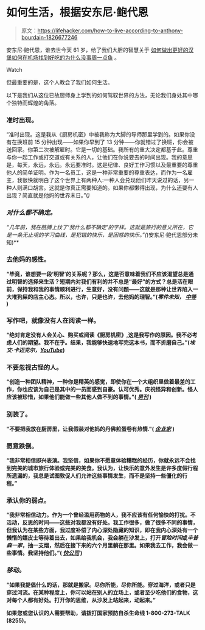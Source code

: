 # 如何生活，根据安东尼·鲍代恩

> 原文：<https://lifehacker.com/how-to-live-according-to-anthony-bourdain-1826677246>

安东尼·鲍代恩，谁去世今天 61 岁，给了我们大胆的智慧关于 [如何做出更好的汉堡](https://lifehacker.com/anthony-bourdains-tips-for-making-a-better-burger-1789705445)[如何在机场找到好吃的](https://lifehacker.com/anthony-bourdains-favorite-airport-foods-1794893484)[为什么没事周一点鱼](https://lifehacker.com/anthony-bourdain-explains-why-its-okay-to-order-fish-on-1788716322) 。

Watch

但最重要的是，这个人教会了我们如何生活。

以下是我们从这位已故厨师身上学到的如何驾驭世界的方法，无论我们身处其中哪个独特而辉煌的角落。

### 准时出现。

“准时出现。这是我从《厨房机密》中被我称为大脚的导师那里学到的。如果你没有在换班前 15 分钟出现——如果你早到了 13 分钟——你就错过了换班，你会被送回家。你第二次被解雇时。它是一切的基础。我所有的重大决定都基于此。尊重与你一起工作或打交道或有关系的人，让他们在你说要去的时间出现。我的意思是，每天，永远，永远。永远要准时。这是纪律、良好工作习惯以及最重要的尊重他人的简单证明。作为一名员工，这是一种非常重要的尊重表达，而作为一名雇主，我很快就明白了这个世界上有两种人:一种人会兑现他们昨天说过的话，另一种人则满口胡言。这就是你真正需要知道的。如果你都懒得出现，为什么还要有人出现？简直就是他妈的世界末日。”([](https://www.mensjournal.com/features/anthony-bourdains-life-advice-20140919/)*)*

### *对什么都不确定。*

*“几年前，我在胳膊上纹了‘我什么都不确定’的字样。这就是旅行的意义所在，它是一条无止境的学习曲线，是犯错的快乐，是困惑的快乐。”([](http://www.cnn.com/TRANSCRIPTS/1605/29/abpu.01.html)*)安东尼·鲍代恩部分未知)**

### **去他妈的感性。**

**“毕竟，谁想要一段‘明智’的关系呢？那么，这是否意味着我们不应该渴望总是通过明智的选择来生活？短期内对我们有利的并不总是“最好”的方式？总是活在眼前，保持我和我的事情顺利进行，生意好，没有问题——这就是那种让世界陷入一大堆狗屎的店主心态。所以，也许，只是也许，去他妈的理智。”(*零件未知，* [*中等*](https://medium.com/parts-unknown/the-right-thing-af88aff2aa08) )**

### **写作吧，就像没有人在阅读一样。**

**“绝对肯定没有人会关心、购买或阅读《厨房机密》,这是我写作的原因。我不必考虑人们的期望。我不在乎。结果，我能够快速地写完这本书，而不折磨自己。”(*埃文·卡迈克尔，*[*YouTube*](https://www.youtube.com/watch?v=syzImZeMnRg))**

### **不要忽视古怪的人。**

**“创造一种团队精神，一种你是精英的感觉，即使你在一个大组织里做着最差的工作，你也应该为自己是其中的一员而感到自豪。认可优秀。庆祝怪异和创新。怪人应该被珍惜，如果他们能做一些其他人做不到的事情。”( [*男刊*](https://www.mensjournal.com/features/anthony-bourdains-life-advice-20140919/) )**

### **别装了。**

**"不要把我放在厨房里，让我假装对他妈的丹佛煎蛋卷有热情."( [*企业家*](https://www.entrepreneur.com/article/272743) )**

### **愿意跌倒。**

**“我非常相信即兴表演。我坚信，如果你不愿意体验糟糕的经历，你就永远不会找到完美的城市旅行体验或完美的美食。我认为，让快乐的意外发生是许多度假行程所遗漏的，我总是试图敦促人们允许这些事情发生，而不是坚持一些僵化的行程。”** 

### **承认你的弱点。**

**“我非常相信动力。作为一个曾经滥用药物的人，我不应该有任何愉快的打扰。不活动，反思的时间——这些对我都没有好处。我工作很多，做了很多不同的事情，但我认为在某些方面，我过度补偿了内心深处隐藏的知识，即在我内心深处有一个懒惰的嬉皮士等待着出去，如果给我机会，我会躺在沙发上，打开*冒险时间*或*辛普森一家*，抽一支烟，然后在接下来的六个月里躺在那里。如果我去工作，我会做一些事情。我坚持他们。”( [*快公司*](https://www.fastcompany.com/3021567/most-productive-people-chef-cnn-anthony-bourdain) )**

### ***移动。***

**“如果我提倡什么的话，那就是搬家。尽你所能，尽你所能。穿过海洋，或者只是穿过河流。在某种程度上，你可以站在别人的立场上，或者至少吃他们的食物，这对每个人都有好处。打开你的思维，从沙发上站起来，动起来。”** 

**如果您或您认识的人需要帮助，请拨打国家预防自杀生命线 1-800-273-TALK (8255)。**